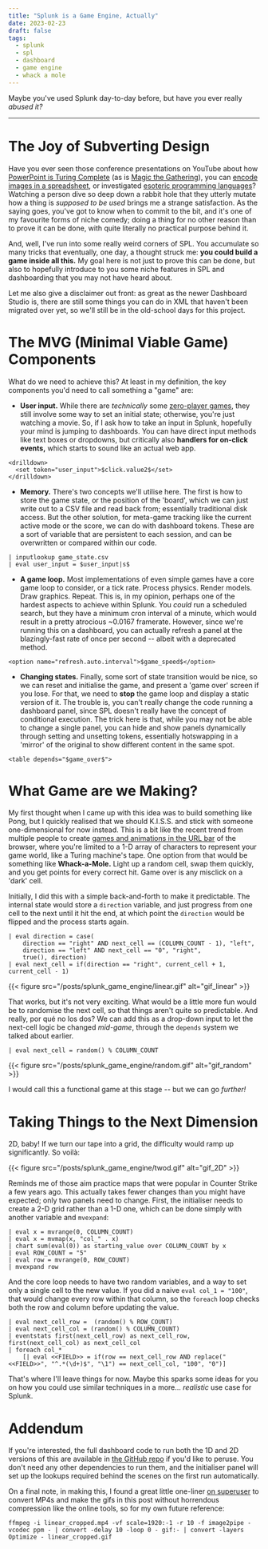 ```yaml
---
title: "Splunk is a Game Engine, Actually"
date: 2023-02-23
draft: false
tags:
  - splunk
  - spl
  - dashboard
  - game engine
  - whack a mole
---
```


Maybe you've used Splunk day-to-day before, but have you ever really _abused it?_

<!--more-->

---

# The Joy of Subverting Design

Have you ever seen those conference presentations on YouTube about how [PowerPoint is Turing Complete][ppt_turing] (as is [Magic the Gathering][magic_turing]), you can [encode images in a spreadsheet][matt_parker_spreadsheet], or investigated [esoteric programming languages][esoteric_languages]? Watching a person dive so deep down a rabbit hole that they utterly mutate how a thing is _supposed to be used_ brings me a strange satisfaction. As the saying goes, you've got to know when to commit to the bit, and it's one of my favourite forms of niche comedy; doing a thing for no other reason than to prove it can be done, with quite literally no practical purpose behind it.

And, well, I've run into some really weird corners of SPL. You accumulate so many tricks that eventually, one day, a thought struck me: **you could build a game inside all this.** My goal here is not just to prove this can be done, but also to hopefully introduce to you some niche features in SPL and dashboarding that you may not have heard about.

Let me also give a disclaimer out front: as great as the newer Dashboard Studio is, there are still some things you can do in XML that haven't been migrated over yet, so we'll still be in the old-school days for this project.

# The MVG (Minimal Viable Game) Components

What do we need to achieve this? At least in my definition, the key components you'd need to call something a "game" are:

* **User input.** While there are _technically_ some [zero-player games][sam_hogan_zero_player_game], they still involve some way to set an initial state; otherwise, you're just watching a movie. So, if I ask how to take an input in Splunk, hopefully your mind is jumping to dashboards. You can have direct input methods like text boxes or dropdowns, but critically also **handlers for on-click events,** which starts to sound like an actual web app.

```
<drilldown>
  <set token="user_input">$click.value2$</set>
</drilldown>
```

* **Memory.** There's two concepts we'll utilise here. The first is how to store the game state, or the position of the 'board', which we can just write out to a CSV file and read back from; essentially traditional disk access. But the other solution, for meta-game tracking like the current active mode or the score, we can do with dashboard tokens. These are a sort of variable that are persistent to each session, and can be overwritten or compared within our code. 

```
| inputlookup game_state.csv
| eval user_input = $user_input|s$
```

<!--
* **A goal or score system.** Less on the technical side and more into design, I suppose, but we need some incentive and goal structure to make this a game and not a colourful button panel.
-->

* **A game loop.** Most implementations of even simple games have a core game loop to consider, or a tick rate. Process physics. Render models. Draw graphics. Repeat. This is, in my opinion, perhaps one of the hardest aspects to achieve within Splunk. You _could_ run a scheduled search, but they have a minimum cron interval of a minute, which would result in a pretty atrocious \~0.0167 framerate. However, since we're running this on a dashboard, you can actually refresh a panel at the blazingly-fast rate of once per second -- albeit with a deprecated method.

```
<option name="refresh.auto.interval">$game_speed$</option>
```

* **Changing states.** Finally, some sort of state transition would be nice, so we can reset and initialise the game, and present a 'game over' screen if you lose. For that, we need to **stop** the game loop and display a static version of it. The trouble is, you can't really change the code running a dashboard panel, since SPL doesn't really have the concept of conditional execution. The trick here is that, while you may not be able to change a single panel, you can hide and show panels dynamically through setting and unsetting tokens, essentially hotswapping in a 'mirror' of the original to show different content in the same spot.

```
<table depends="$game_over$">
```

# What Game are we Making?

My first thought when I came up with this idea was to build something like Pong, but I quickly realised that we should K.I.S.S. and stick with someone one-dimensional for now instead. This is a bit like the recent trend from multiple people to create [games and animations in the URL bar][matthew_rayfield_url_bar] of the browser, where you're limited to a 1-D array of characters to represent your game world, like a Turing machine's tape. One option from that would be something like **Whack-a-Mole.** Light up a random cell, swap them quickly, and you get points for every correct hit. Game over is any misclick on a 'dark' cell.

Initially, I did this with a simple back-and-forth to make it predictable. The internal state would store a `direction` variable, and just progress from one cell to the next until it hit the end, at which point the `direction` would be flipped and the process starts again.

```
| eval direction = case(
    direction == "right" AND next_cell == (COLUMN_COUNT - 1), "left",
    direction == "left" AND next_cell == "0", "right",
    true(), direction) 
| eval next_cell = if(direction == "right", current_cell + 1, current_cell - 1) 
```

{{< figure src="/posts/splunk_game_engine/linear.gif" alt="gif_linear" >}}

That works, but it's not very exciting. What would be a little more fun would be to randomise the next cell, so that things aren't quite so predictable. And really, por qué no los dos? We can add this as a drop-down input to let the next-cell logic be changed _mid-game_, through the `depends` system we talked about earlier.

```
| eval next_cell = random() % COLUMN_COUNT
```

{{< figure src="/posts/splunk_game_engine/random.gif" alt="gif_random" >}}

I would call this a functional game at this stage -- but we can go _further!_

# Taking Things to the Next Dimension

2D, baby! If we turn our tape into a grid, the difficulty would ramp up significantly. So voilà:

{{< figure src="/posts/splunk_game_engine/twod.gif" alt="gif_2D" >}}

Reminds me of those aim practice maps that were popular in Counter Strike a few years ago. This actually takes fewer changes than you might have expected; only two panels need to change. First, the initialiser needs to create a 2-D grid rather than a 1-D one, which can be done simply with another variable and `mvexpand`: 

```
| eval x = mvrange(0, COLUMN_COUNT) 
| eval x = mvmap(x, "col_" . x) 
| chart sum(eval(0)) as starting_value over COLUMN_COUNT by x 
| eval ROW_COUNT = "5" 
| eval row = mvrange(0, ROW_COUNT) 
| mvexpand row 
```

And the core loop needs to have two random variables, and a way to set only a single cell to the new value. If you did a naive `eval col_1 = "100"`, that would change every row within that column, so the `foreach` loop checks both the row and column before updating the value.

```
| eval next_cell_row =  (random() % ROW_COUNT)
| eval next_cell_col = (random() % COLUMN_COUNT)
| eventstats first(next_cell_row) as next_cell_row, first(next_cell_col) as next_cell_col
| foreach col_*
    [| eval <<FIELD>> = if(row == next_cell_row AND replace("<<FIELD>>", "^.*(\d+)$", "\1") == next_cell_col, "100", "0")]
```

That's where I'll leave things for now. Maybe this sparks some ideas for you on how you could use similar techniques in a more\... _realistic_ use case for Splunk.

# Addendum

If you're interested, the full dashboard code to run both the 1D and 2D versions of this are available in [the GitHub repo][github_repo] if you'd like to peruse. You don't need any other dependencies to run them, and the initialiser panel will set up the lookups required behind the scenes on the first run automatically.

On a final note, in making this, I found a great little one-liner [on superuser][superuser_converter] to convert MP4s and make the gifs in this post without horrendous compression like the online tools, so for my own future reference:

```
ffmpeg -i linear_cropped.mp4 -vf scale=1920:-1 -r 10 -f image2pipe -vcodec ppm - | convert -delay 10 -loop 0 - gif:- | convert -layers Optimize - linear_cropped.gif
```


[ppt_turing]: https://youtu.be/uNjxe8ShM-8
[esoteric_languages]: https://youtu.be/cQ7bcCrJMHc
[magic_turing]: https://www.toothycat.net/~hologram/Turing/index.html
[sam_hogan_zero_player_game]: https://youtu.be/N-BbgqOjIqk
[matthew_rayfield_url_bar]: https://matthewrayfield.com/articles/games-and-graphics-in-popup-url-bars/
[matt_parker_spreadsheet]: https://youtu.be/UBX2QQHlQ_I
[superuser_converter]: https://superuser.com/questions/556029/how-do-i-convert-a-video-to-gif-using-ffmpeg-with-reasonable-quality
[github_repo]: https://github.com/tquin/hugo-tquin/tree/main/content/posts/splunk_game_engine

<!--
Additional links:
[ppt_recursive]: https://youtu.be/b-Fa6HtvGtQ
[jan_misali_hangman]: https://youtu.be/le5uGqHKll8
[jan_misali_base_systems]: https://youtu.be/7OEF3JD-jYo
-->